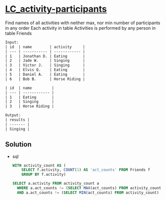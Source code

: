 # [LC_activity-participants](https://leetcode.com/problems/activity-participants)

Find names of all activities with neither max, nor min number of participants in any order
Each activity in table Activities is performed by any person in table Friends

```txt
Input: 
| id  | name        | activity     |
| --- | ----------- | ------------ |
| 1   | Jonathan D. | Eating       |
| 2   | Jade W.     | Singing      |
| 3   | Victor J.   | Singing      |
| 4   | Elvis Q.    | Eating       |
| 5   | Daniel A.   | Eating       |
| 6   | Bob B.      | Horse Riding |

| id  | name         |
| --- | ------------ |
| 1   | Eating       |
| 2   | Singing      |
| 3   | Horse Riding |

Output:
| results |
| ------- |
| Singing |
```

## Solution

* sql

  ```sql
  WITH activity_count AS (
      SELECT f.activity, COUNT(1) AS 'act_counts' FROM Friends f
      GROUP BY f.activity)

  SELECT a.activity FROM activity_count a
    WHERE a.act_counts != (SELECT MAX(act_counts) FROM activity_count)
    AND a.act_counts != (SELECT MIN(act_counts) FROM activity_count)
  ```
